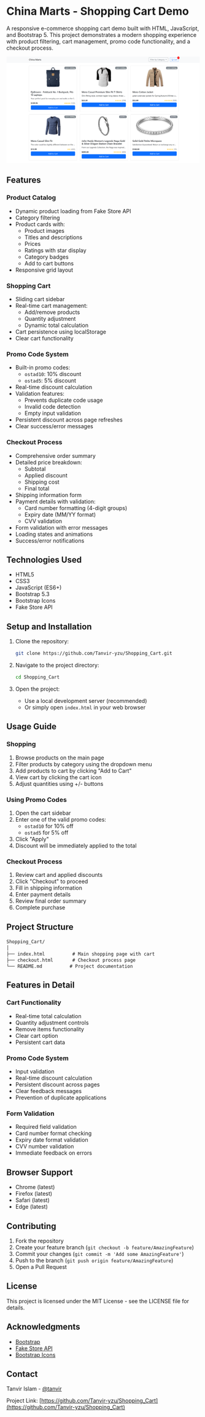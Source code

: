 # China Marts - Shopping Cart Demo

A responsive e-commerce shopping cart demo built with HTML, JavaScript, and Bootstrap 5. This project demonstrates a modern shopping experience with product filtering, cart management, promo code functionality, and a checkout process.

![China Marts Demo](screenshot.png)

## Features

### Product Catalog
- Dynamic product loading from Fake Store API
- Category filtering
- Product cards with:
  - Product images
  - Titles and descriptions
  - Prices
  - Ratings with star display
  - Category badges
  - Add to cart buttons
- Responsive grid layout

### Shopping Cart
- Sliding cart sidebar
- Real-time cart management:
  - Add/remove products
  - Quantity adjustment
  - Dynamic total calculation
- Cart persistence using localStorage
- Clear cart functionality

### Promo Code System
- Built-in promo codes:
  - `ostad10`: 10% discount
  - `ostad5`: 5% discount
- Real-time discount calculation
- Validation features:
  - Prevents duplicate code usage
  - Invalid code detection
  - Empty input validation
- Persistent discount across page refreshes
- Clear success/error messages

### Checkout Process
- Comprehensive order summary
- Detailed price breakdown:
  - Subtotal
  - Applied discount
  - Shipping cost
  - Final total
- Shipping information form
- Payment details with validation:
  - Card number formatting (4-digit groups)
  - Expiry date (MM/YY format)
  - CVV validation
- Form validation with error messages
- Loading states and animations
- Success/error notifications

## Technologies Used

- HTML5
- CSS3
- JavaScript (ES6+)
- Bootstrap 5.3
- Bootstrap Icons
- Fake Store API

## Setup and Installation

1. Clone the repository:
   ```bash
   git clone https://github.com/Tanvir-yzu/Shopping_Cart.git
   ```

2. Navigate to the project directory:
   ```bash
   cd Shopping_Cart
   ```

3. Open the project:
   - Use a local development server (recommended)
   - Or simply open `index.html` in your web browser

## Usage Guide

### Shopping
1. Browse products on the main page
2. Filter products by category using the dropdown menu
3. Add products to cart by clicking "Add to Cart"
4. View cart by clicking the cart icon
5. Adjust quantities using +/- buttons

### Using Promo Codes
1. Open the cart sidebar
2. Enter one of the valid promo codes:
   - `ostad10` for 10% off
   - `ostad5` for 5% off
3. Click "Apply"
4. Discount will be immediately applied to the total

### Checkout Process
1. Review cart and applied discounts
2. Click "Checkout" to proceed
3. Fill in shipping information
4. Enter payment details
5. Review final order summary
6. Complete purchase

## Project Structure

```
Shopping_Cart/
│
├── index.html          # Main shopping page with cart
├── checkout.html       # Checkout process page
└── README.md          # Project documentation
```

## Features in Detail

### Cart Functionality
- Real-time total calculation
- Quantity adjustment controls
- Remove items functionality
- Clear cart option
- Persistent cart data

### Promo Code System
- Input validation
- Real-time discount calculation
- Persistent discount across pages
- Clear feedback messages
- Prevention of duplicate applications

### Form Validation
- Required field validation
- Card number format checking
- Expiry date format validation
- CVV number validation
- Immediate feedback on errors

## Browser Support

- Chrome (latest)
- Firefox (latest)
- Safari (latest)
- Edge (latest)

## Contributing

1. Fork the repository
2. Create your feature branch (`git checkout -b feature/AmazingFeature`)
3. Commit your changes (`git commit -m 'Add some AmazingFeature'`)
4. Push to the branch (`git push origin feature/AmazingFeature`)
5. Open a Pull Request

## License

This project is licensed under the MIT License - see the LICENSE file for details.

## Acknowledgments

- [Bootstrap](https://getbootstrap.com/)
- [Fake Store API](https://fakestoreapi.com/)
- [Bootstrap Icons](https://icons.getbootstrap.com/)

## Contact

Tanvir Islam - [@tanvir](https://github.com/Tanvir-yzu)

Project Link: [https://github.com/Tanvir-yzu/Shopping_Cart](https://github.com/Tanvir-yzu/Shopping_Cart) 